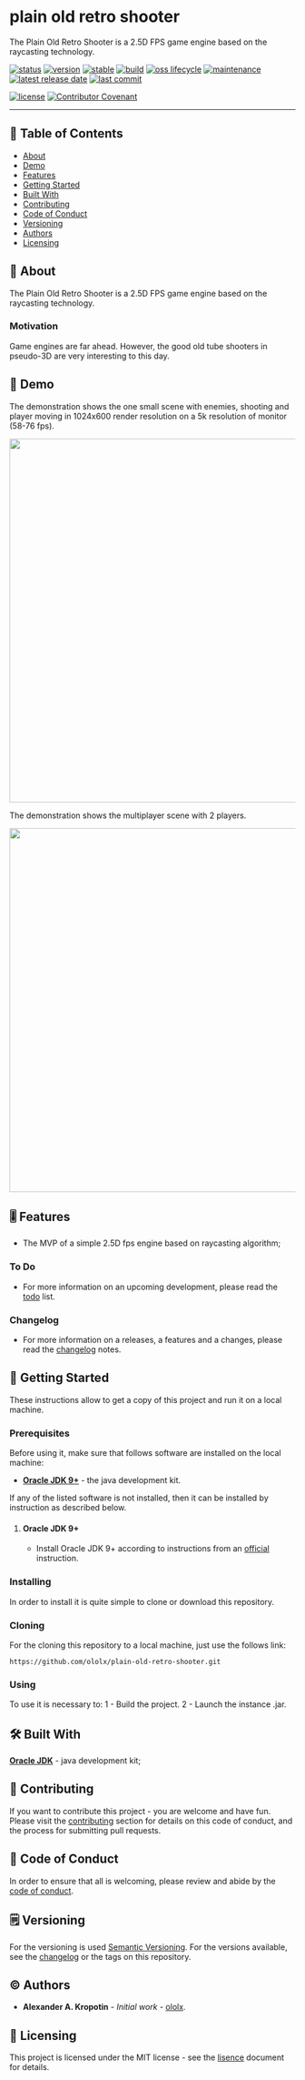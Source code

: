 # plain old retro shooter

The Plain Old Retro Shooter is a 2.5D FPS game engine based on the raycasting technology.

[![status](https://img.shields.io/badge/status-active-active?style=flat-square)](BADGES_GUIDE.md#status) [![version](https://img.shields.io/badge/version-0.1.0--alpha.2-informational?style=flat-square)](BADGES_GUIDE.md#version) [![stable](https://img.shields.io/badge/stable-no-important?style=flat-square)](BADGES_GUIDE.md#stable) [![build](https://img.shields.io/badge/build-passing-success?style=flat-square)](BADGES_GUIDE.md#build) [![oss lifecycle](https://img.shields.io/badge/oss_lifecycle-active-important?style=flat-square)](BADGES_GUIDE.md#oss-lifecycle) [![maintenance](https://img.shields.io/badge/maintenance-yes-informational?style=flat-square)](BADGES_GUIDE.md#maintenance) [![latest release date](https://img.shields.io/badge/latest_release_date-August_15,_2020-informational?style=flat-square)](BADGES_GUIDE.md#release-date) [![last commit](https://img.shields.io/badge/last_commit-August_15,_2020-informational?style=flat-square)](BADGES_GUIDE.md#commit-date)

[![license](https://img.shields.io/badge/license-MIT-informational?style=flat-square)](LICENSE) [![Contributor Covenant](https://img.shields.io/badge/Contributor%20Covenant-v2.0%20adopted-ff69b4.svg)](CODE_OF_CONDUCT.md)

---

## 📇 Table of Contents

- [About](#about)
- [Demo](#demo)
- [Features](#feature)
- [Getting Started](#getting-started)
- [Built With](#built-with)
- [Contributing](#contributing)
- [Code of Conduct](#code-of-conduct)
- [Versioning](#versioning)
- [Authors](#authors)
- [Licensing](#licensing)

##  📖 About

The Plain Old Retro Shooter is a 2.5D  FPS game engine based on the raycasting technology.

### Motivation

Game engines are far ahead. However, the good old tube shooters in pseudo-3D are very interesting to this day.

## 📸 Demo

The demonstration shows the one small scene with enemies, shooting and player moving in 1024x600 render resolution on a 5k resolution of monitor (58-76 fps).

<img src="https://github.com/ololx/plain-old-retro-shooter/blob/assets/plain-old-retro-shooter-demo-1.gif?raw=true" width="640"/>

The demonstration shows the multiplayer scene with  2 players.

<img src="https://github.com/ololx/plain-old-retro-shooter/blob/assets/plain-old-retro-shooter-demo-2.gif?raw=true" width="640"/>

## 🎚 Features

- The MVP of a simple 2.5D fps engine based on raycasting algorithm;

### To Do

- For more information on an upcoming development, please read the [todo](TODO.md) list.

### Changelog

- For more information on a releases, a features and a changes, please read the [changelog](CHANGELOG.md) notes.

## 🚦 Getting Started

These instructions allow to get a copy of this project and run it on a local machine.

### Prerequisites

Before using it, make sure that follows software are installed on the local machine:

- **[Oracle JDK 9+](https://www.oracle.com/java/technologies/javase-downloads.html)** - the java development kit.

If any of the listed software is not installed, then it can be installed by instruction as described below.

1. #### Oracle JDK 9+

   - Install Oracle JDK 9+ according to instructions from an [official](https://www.oracle.com/java/technologies/javase-downloads.html) instruction.

### Installing

In order to install it is quite simple to clone or download this repository.

### Cloning

For the cloning this repository to a local machine, just use the follows link:

```http
https://github.com/ololx/plain-old-retro-shooter.git
```

### Using

To use it is necessary to:
1 - Build the project.
2 - Launch the instance .jar.

## 🛠 Built With

**[Oracle JDK](https://www.oracle.com/java/technologies/javase-downloads.html)** -  java development kit;

## 🎉 Contributing

If you want to contribute this project - you are welcome and have fun.
Please visit the [contributing](CONTRIBUTING.md) section for details on this code of conduct, and the process for submitting pull requests.

## 📝 Code of Conduct

In order to ensure that all is welcoming, please review and abide by the [code of conduct](CODE_OF_CONDUCT.md).

## 🗒 Versioning

For the versioning is used [Semantic Versioning](http://semver.org/). For the versions available, see the [changelog](CHANGELOG.md) or the tags on this repository.

## ©️ Authors

* **Alexander A. Kropotin** - *Initial work* - [ololx](https://github.com/ololx).

## 🔏 Licensing

This project is licensed under the MIT license - see the [lisence](LICENSE) document for details.
